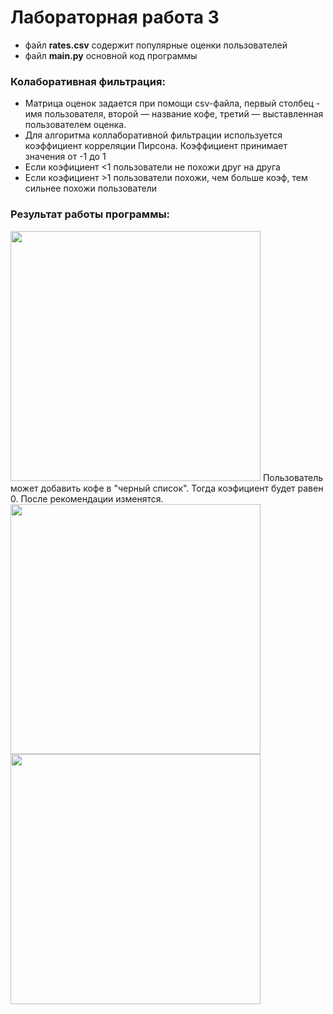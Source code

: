 


# Лабораторная работа 3

 - файл **rates.csv** содержит популярные оценки пользователей 
 - файл **main.py** основной код программы

### Колаборативная фильтрация:
* Матрица оценок задается при помощи csv-файла,     первый столбец - имя пользователя,     второй — название кофе,     третий — выставленная пользователем оценка. 
* Для алгоритма коллаборативной фильтрации используется коэффициент корреляции Пирсона. Коэффициент принимает значения от -1 до 1   
* Если коэфициент <1 пользователи не похожи друг на друга    
* Если коэфициент >1 пользователи похожи, чем больше коэф, тем сильнее похожи пользователи   


### Результат работы программы:

<img src="https://i.ibb.co/gV3pD8b/image.png" width="400" />
Пользователь может добавить кофе в "черный список". Тогда коэфициент будет равен 0. После рекомендации изменятся.
<img src="https://i.ibb.co/wr70MJz/image.png" width="400" />
<img src="https://i.ibb.co/VWZ5nRL/image.png" width="400" />

